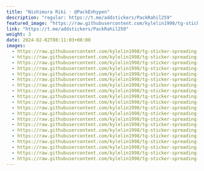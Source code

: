 ```yaml
---
title: "Nishimura Riki ˓ @PackEnhypen"
description: "regular: https://t.me/addstickers/PackRahil259"
featured_image: "https://raw.githubusercontent.com/kylelin1998/tg-sticker-spreading-worldwide-images/main/img/80fe6d87-d9c4-429b-9873-f87dff2f0575.jpg"
link: "https://t.me/addstickers/PackRahil259"
weight: 3
date: 2024-02-02T08:11:03+08:00
images:
  - https://raw.githubusercontent.com/kylelin1998/tg-sticker-spreading-worldwide-images/main/img/80fe6d87-d9c4-429b-9873-f87dff2f0575.jpg
  - https://raw.githubusercontent.com/kylelin1998/tg-sticker-spreading-worldwide-images/main/img/56a335b7-0420-4322-8f38-355ac66ed352.jpg
  - https://raw.githubusercontent.com/kylelin1998/tg-sticker-spreading-worldwide-images/main/img/6bebfbb0-3de4-4334-97c9-ac7d4e8176da.jpg
  - https://raw.githubusercontent.com/kylelin1998/tg-sticker-spreading-worldwide-images/main/img/805a9085-0797-4943-83eb-f289de620fc5.jpg
  - https://raw.githubusercontent.com/kylelin1998/tg-sticker-spreading-worldwide-images/main/img/216f31ae-b61d-4b86-b143-dbcd12d7c15c.jpg
  - https://raw.githubusercontent.com/kylelin1998/tg-sticker-spreading-worldwide-images/main/img/5b908d02-1f01-4446-b124-4ad4a689e3e1.jpg
  - https://raw.githubusercontent.com/kylelin1998/tg-sticker-spreading-worldwide-images/main/img/d923505e-8764-4da4-9fd1-d6c772ef562c.jpg
  - https://raw.githubusercontent.com/kylelin1998/tg-sticker-spreading-worldwide-images/main/img/ed27b2be-aa5b-45a3-8260-35a7ec3d765c.jpg
  - https://raw.githubusercontent.com/kylelin1998/tg-sticker-spreading-worldwide-images/main/img/aa877f3a-5d9d-4a3e-977e-6a28f1751d89.jpg
  - https://raw.githubusercontent.com/kylelin1998/tg-sticker-spreading-worldwide-images/main/img/ac67bf6a-ad55-474d-a49c-36dabe2fcdb2.jpg
  - https://raw.githubusercontent.com/kylelin1998/tg-sticker-spreading-worldwide-images/main/img/e94f53e7-d281-4368-a3b8-285d47dd4f41.jpg
  - https://raw.githubusercontent.com/kylelin1998/tg-sticker-spreading-worldwide-images/main/img/f90a8ea3-d5ff-42e9-bb94-eb80305d11a4.jpg
  - https://raw.githubusercontent.com/kylelin1998/tg-sticker-spreading-worldwide-images/main/img/c427177c-d560-46a6-bbee-7a09153d6cff.jpg
  - https://raw.githubusercontent.com/kylelin1998/tg-sticker-spreading-worldwide-images/main/img/f05be667-ebcc-4074-b340-03887a84fff9.jpg
  - https://raw.githubusercontent.com/kylelin1998/tg-sticker-spreading-worldwide-images/main/img/fe32b860-4ccb-4912-8880-62916d81c2a0.jpg
  - https://raw.githubusercontent.com/kylelin1998/tg-sticker-spreading-worldwide-images/main/img/ceff8e32-06fa-41cb-91fe-a549d214c763.jpg
  - https://raw.githubusercontent.com/kylelin1998/tg-sticker-spreading-worldwide-images/main/img/d4a68812-4551-415e-8da9-7de36600f54a.jpg
  - https://raw.githubusercontent.com/kylelin1998/tg-sticker-spreading-worldwide-images/main/img/25bc2992-0342-4a58-ab62-18eac8714934.jpg
  - https://raw.githubusercontent.com/kylelin1998/tg-sticker-spreading-worldwide-images/main/img/85acf781-9702-4cba-83b8-1da8bb6656a8.jpg
  - https://raw.githubusercontent.com/kylelin1998/tg-sticker-spreading-worldwide-images/main/img/046fef35-be25-4656-9bdb-7cbb3823b038.jpg
---
```

